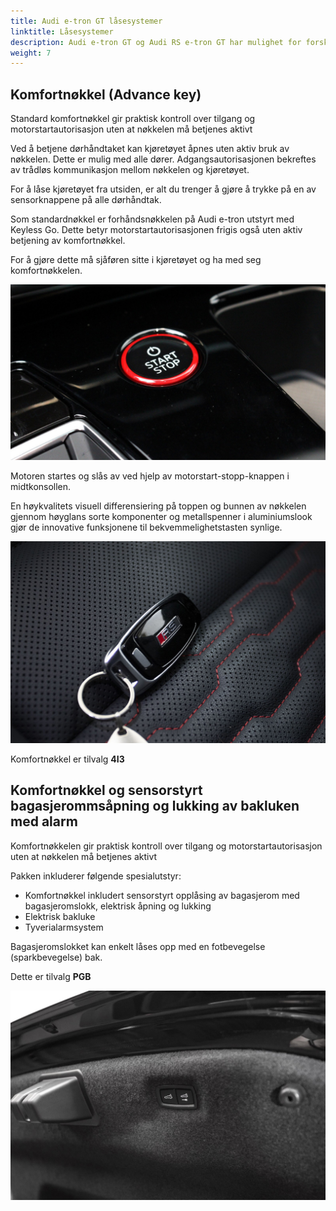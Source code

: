 ```yaml
---
title: Audi e-tron GT låsesystemer
linktitle: Låsesystemer
description: Audi e-tron GT og Audi RS e-tron GT har mulighet for forskjellige låsesystemer.
weight: 7
---
```


## Komfortnøkkel (Advance key) 

Standard komfortnøkkel gir praktisk kontroll over tilgang og motorstartautorisasjon uten at nøkkelen må betjenes aktivt

Ved å betjene dørhåndtaket kan kjøretøyet åpnes uten aktiv bruk av nøkkelen. Dette er mulig med alle dører. Adgangsautorisasjonen bekreftes av trådløs kommunikasjon mellom nøkkelen og kjøretøyet.

For å låse kjøretøyet fra utsiden, er alt du trenger å gjøre å trykke på en av sensorknappene på alle dørhåndtak.

Som standardnøkkel er forhåndsnøkkelen på Audi e-tron utstyrt med Keyless Go. Dette betyr
motorstartautorisasjonen frigis også uten aktiv betjening av komfortnøkkel.

For å gjøre dette må sjåføren sitte i kjøretøyet og ha med seg komfortnøkkelen.

![Start-knapp](startbutton.jpg "Midtkonsoll med start-stopp-knapp")

Motoren startes og slås av ved hjelp av motorstart-stopp-knappen i midtkonsollen.

En høykvalitets visuell differensiering på toppen og bunnen av nøkkelen gjennom høyglans sorte komponenter og metallspenner i aluminiumslook gjør de innovative funksjonene til bekvemmelighetstasten synlige.

![Advance key](advancekey.jpg "Audi Advance key")

Komfortnøkkel er tilvalg **4I3**

## Komfortnøkkel og sensorstyrt bagasjerommsåpning og lukking av bakluken med alarm

Komfortnøkkelen gir praktisk kontroll over tilgang og motorstartautorisasjon uten at nøkkelen må betjenes aktivt

Pakken inkluderer følgende spesialutstyr:

- Komfortnøkkel inkludert sensorstyrt opplåsing av bagasjerom med bagasjeromslokk, elektrisk åpning og lukking
- Elektrisk bakluke
- Tyverialarmsystem

Bagasjeromslokket kan enkelt låses opp med en fotbevegelse (sparkbevegelse) bak.

Dette er tilvalg **PGB**

![Baklukelåsing](tailgate_buttons.jpg "Bakluken kan lukkes med knapper og låses")